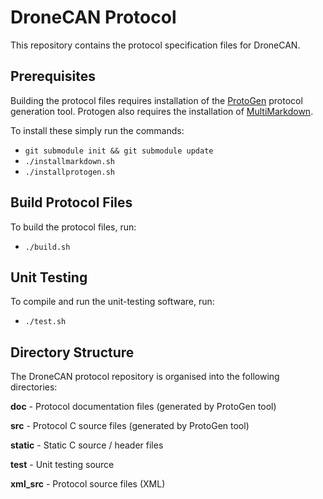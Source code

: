 # DroneCAN Protocol

This repository contains the protocol specification files for DroneCAN.

## Prerequisites

Building the protocol files requires installation of the [ProtoGen](https://github.com/billvaglienti/ProtoGen) protocol generation tool. Protogen also requires the installation of [MultiMarkdown](https://github.com/fletcher/MultiMarkdown-5).

To install these simply run the commands:

- `git submodule init && git submodule update`
- `./installmarkdown.sh`
- `./installprotogen.sh`

## Build Protocol Files

To build the protocol files, run:

- `./build.sh`

## Unit Testing

To compile and run the unit-testing software, run:

- `./test.sh`

## Directory Structure

The DroneCAN protocol repository is organised into the following directories:

**doc** - Protocol documentation files (generated by ProtoGen tool)

**src** - Protocol C source files (generated by ProtoGen tool)

**static** - Static C source / header files

**test** - Unit testing source

**xml_src** - Protocol source files (XML)